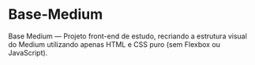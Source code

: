 # Base-Medium
Base Medium — Projeto front-end de estudo, recriando a estrutura visual do Medium utilizando apenas HTML e CSS puro (sem Flexbox ou JavaScript).
